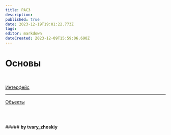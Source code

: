 ```yaml
---
title: PAC3
description: 
published: true
date: 2023-12-19T19:01:22.773Z
tags: 
editor: markdown
dateCreated: 2023-12-09T15:59:06.690Z
---
```


# Основы

<br>

<a>[Интерфейс](/PAC3/Интерфейс)</a>

---

<a>[Объекты](/PAC3/objects)</a>

<br>
<br>

<font color="#181818" class="font"> ##### **by tvary_zhoskiy** </font>